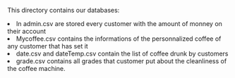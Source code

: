 <p>
  This directory contains our databases:
  <li>In admin.csv are stored every customer with the amount of monney on their account </li>
  <li>Mycoffee.csv contains the informations of the personnalized coffee of any customer that has set it</li>
  <li>date.csv and dateTemp.csv contain the list of coffee drunk by customers</li>
  <li>grade.csv contains all grades that customer put about the cleanliness of the coffee machine.</li>
</p>
